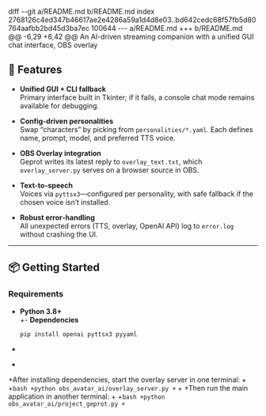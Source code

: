 diff --git a/README.md b/README.md
index 2768126c4ed347b46617ae2e4286a59a1d4d8e03..bd642cedc68f57fb5d80764aafbb2bd45d3ba7ec 100644
--- a/README.md
+++ b/README.md
@@ -6,29 +6,42 @@ An AI-driven streaming companion with a unified GUI chat interface, OBS overlay
 
 ## 🚀 Features
 
 - **Unified GUI + CLI fallback**  
   Primary interface built in Tkinter; if it fails, a console chat mode remains available for debugging.
 
 - **Config-driven personalities**  
   Swap “characters” by picking from `personalities/*.yaml`. Each defines name, prompt, model, and preferred TTS voice.
 
 - **OBS Overlay integration**  
   Geprot writes its latest reply to `overlay_text.txt`, which `overlay_server.py` serves on a browser source in OBS.
 
 - **Text-to-speech**  
   Voices via `pyttsx3`—configured per personality, with safe fallback if the chosen voice isn’t installed.
 
 - **Robust error‐handling**  
   All unexpected errors (TTS, overlay, OpenAI API) log to `error.log` without crashing the UI.
 
 ---
 
 ## 📦 Getting Started
 
 ### Requirements
 
 - **Python 3.8+**  
+- **Dependencies**
   ```bash
   pip install openai pyttsx3 pyyaml
+  ```
+
+After installing dependencies, start the overlay server in one terminal:
+
+```bash
+python obs_avatar_ai/overlay_server.py
+```
+
+Then run the main application in another terminal:
+
+```bash
+python obs_avatar_ai/project_geprot.py
+```
 
